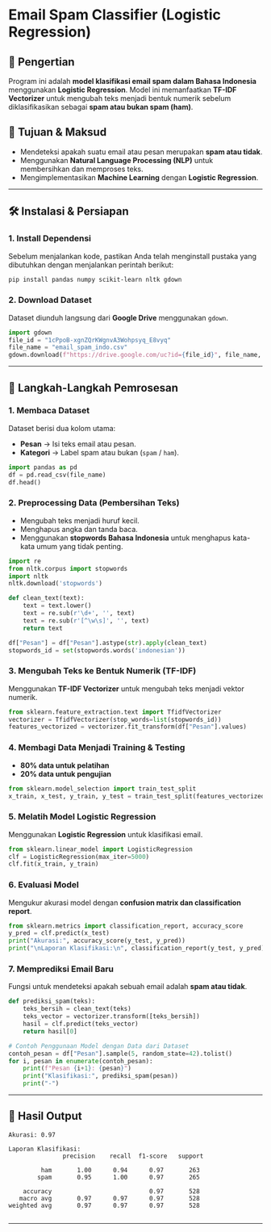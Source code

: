 # **Email Spam Classifier (Logistic Regression)**

## 📌 Pengertian
Program ini adalah **model klasifikasi email spam dalam Bahasa Indonesia** menggunakan **Logistic Regression**. Model ini memanfaatkan **TF-IDF Vectorizer** untuk mengubah teks menjadi bentuk numerik sebelum diklasifikasikan sebagai **spam atau bukan spam (ham)**.

## 🎯 Tujuan & Maksud
- Mendeteksi apakah suatu email atau pesan merupakan **spam atau tidak**.
- Menggunakan **Natural Language Processing (NLP)** untuk membersihkan dan memproses teks.
- Mengimplementasikan **Machine Learning** dengan **Logistic Regression**.

---

## 🛠️ Instalasi & Persiapan
### **1. Install Dependensi**
Sebelum menjalankan kode, pastikan Anda telah menginstall pustaka yang dibutuhkan dengan menjalankan perintah berikut:
```bash
pip install pandas numpy scikit-learn nltk gdown
```

### **2. Download Dataset**
Dataset diunduh langsung dari **Google Drive** menggunakan `gdown`.

```python
import gdown
file_id = "1cPpoB-xgnZQrKWgnvA3Wohpsyq_E8vyq"
file_name = "email_spam_indo.csv"
gdown.download(f"https://drive.google.com/uc?id={file_id}", file_name, quiet=False)
```

---

## 📌 Langkah-Langkah Pemrosesan

### **1. Membaca Dataset**
Dataset berisi dua kolom utama:
- **Pesan** → Isi teks email atau pesan.
- **Kategori** → Label spam atau bukan (`spam` / `ham`).

```python
import pandas as pd
df = pd.read_csv(file_name)
df.head()
```

### **2. Preprocessing Data (Pembersihan Teks)**
- Mengubah teks menjadi huruf kecil.
- Menghapus angka dan tanda baca.
- Menggunakan **stopwords Bahasa Indonesia** untuk menghapus kata-kata umum yang tidak penting.

```python
import re
from nltk.corpus import stopwords
import nltk
nltk.download('stopwords')

def clean_text(text):
    text = text.lower()
    text = re.sub(r'\d+', '', text)
    text = re.sub(r'[^\w\s]', '', text)
    return text

df["Pesan"] = df["Pesan"].astype(str).apply(clean_text)
stopwords_id = set(stopwords.words('indonesian'))
```

### **3. Mengubah Teks ke Bentuk Numerik (TF-IDF)**
Menggunakan **TF-IDF Vectorizer** untuk mengubah teks menjadi vektor numerik.

```python
from sklearn.feature_extraction.text import TfidfVectorizer
vectorizer = TfidfVectorizer(stop_words=list(stopwords_id))
features_vectorized = vectorizer.fit_transform(df["Pesan"].values)
```

### **4. Membagi Data Menjadi Training & Testing**
- **80% data untuk pelatihan**
- **20% data untuk pengujian**

```python
from sklearn.model_selection import train_test_split
x_train, x_test, y_train, y_test = train_test_split(features_vectorized, df["Kategori"].values, test_size=0.2, random_state=42)
```

### **5. Melatih Model Logistic Regression**
Menggunakan **Logistic Regression** untuk klasifikasi email.

```python
from sklearn.linear_model import LogisticRegression
clf = LogisticRegression(max_iter=5000)
clf.fit(x_train, y_train)
```

### **6. Evaluasi Model**
Mengukur akurasi model dengan **confusion matrix dan classification report**.

```python
from sklearn.metrics import classification_report, accuracy_score
y_pred = clf.predict(x_test)
print("Akurasi:", accuracy_score(y_test, y_pred))
print("\nLaporan Klasifikasi:\n", classification_report(y_test, y_pred))
```

### **7. Memprediksi Email Baru**
Fungsi untuk mendeteksi apakah sebuah email adalah **spam atau tidak**.

```python
def prediksi_spam(teks):
    teks_bersih = clean_text(teks)
    teks_vector = vectorizer.transform([teks_bersih])
    hasil = clf.predict(teks_vector)
    return hasil[0]

# Contoh Penggunaan Model dengan Data dari Dataset
contoh_pesan = df["Pesan"].sample(5, random_state=42).tolist()
for i, pesan in enumerate(contoh_pesan):
    print(f"Pesan {i+1}: {pesan}")
    print("Klasifikasi:", prediksi_spam(pesan))
    print("-")
```

---

## 🎯 **Hasil Output**
```
Akurasi: 0.97

Laporan Klasifikasi:
               precision    recall  f1-score   support

         ham       1.00      0.94      0.97       263
        spam       0.95      1.00      0.97       265

    accuracy                           0.97       528
   macro avg       0.97      0.97      0.97       528
weighted avg       0.97      0.97      0.97       528


```

---


